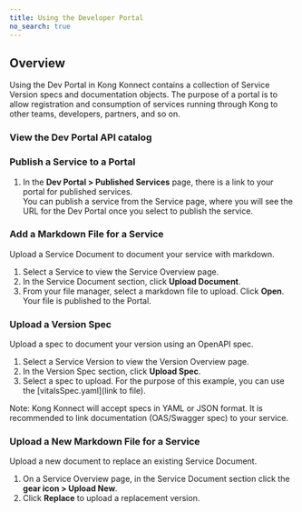 ```yaml
---
title: Using the Developer Portal
no_search: true
---
```


## Overview
Using the Dev Portal in Kong Konnect contains a collection of Service Version specs and documentation objects. The purpose of a portal is to allow registration and consumption of services running through Kong to other teams, developers, partners, and so on.

### View the Dev Portal API catalog


### Publish a Service to a Portal
1. In the **Dev Portal > Published Services** page, there is a link to your portal for published services.  
You can publish a service from the Service page, where you will see the URL for the Dev Portal once you select to publish the service.

### Add a Markdown File for a Service
Upload a Service Document to document your service with markdown. 
1. Select a Service to view the Service Overview page.
2. In the Service Document section, click **Upload Document**. 
3. From your file manager, select a markdown file to upload. Click **Open**. Your file is published to the Portal. 

### Upload a Version Spec
Upload a spec to document your version using an OpenAPI spec. 
1. Select a Service Version to view the Version Overview page.
2. In the Version Spec section, click **Upload Spec**. 
2. Select a spec to upload. For the purpose of this example, you can use the [vitalsSpec.yaml](link to file). 

Note: Kong Konnect will accept specs in YAML or JSON format. It is recommended to link documentation (OAS/Swagger spec) to your service. 


### Upload a New Markdown File for a Service
Upload a new document to replace an existing Service Document. 
1. On a Service Overview page, in the Service Document section click the **gear icon > Upload New**.
2. Click **Replace** to upload a replacement version. 
